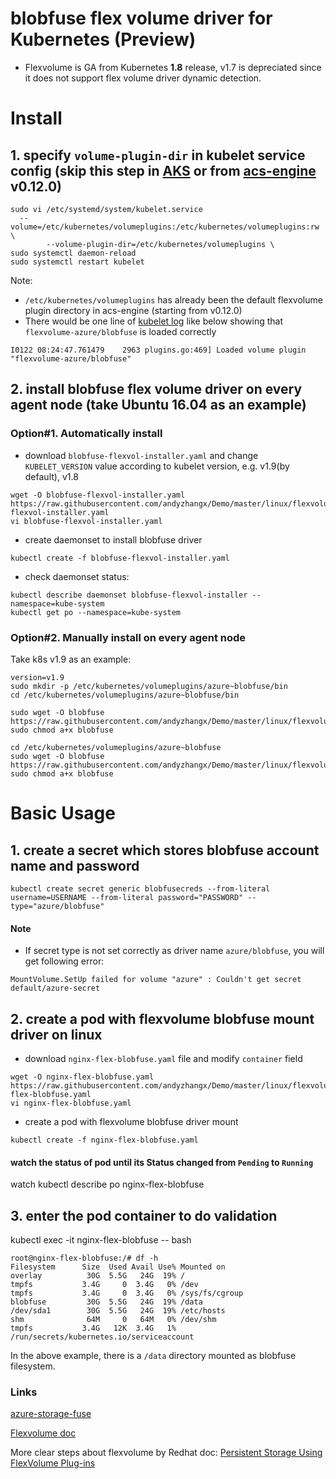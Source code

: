 # blobfuse flex volume driver for Kubernetes (Preview)
 - Flexvolume is GA from Kubernetes **1.8** release, v1.7 is depreciated since it does not support flex volume driver dynamic detection.

# Install
## 1. specify `volume-plugin-dir` in kubelet service config (skip this step in [AKS](https://azure.microsoft.com/en-us/services/container-service/) or from [acs-engine](https://github.com/Azure/acs-engine) v0.12.0)
```
sudo vi /etc/systemd/system/kubelet.service
  --volume=/etc/kubernetes/volumeplugins:/etc/kubernetes/volumeplugins:rw \
        --volume-plugin-dir=/etc/kubernetes/volumeplugins \
sudo systemctl daemon-reload
sudo systemctl restart kubelet
```

Note:
 - `/etc/kubernetes/volumeplugins` has already been the default flexvolume plugin directory in acs-engine (starting from v0.12.0)
 - There would be one line of [kubelet log](https://github.com/andyzhangx/Demo/tree/master/debug#q-how-to-get-k8s-kubelet-logs-on-linux-agent) like below showing that `flexvolume-azure/blobfuse` is loaded correctly
```
I0122 08:24:47.761479    2963 plugins.go:469] Loaded volume plugin "flexvolume-azure/blobfuse"
```

## 2. install blobfuse flex volume driver on every agent node (take Ubuntu 16.04 as an example)
### Option#1. Automatically install
 - download `blobfuse-flexvol-installer.yaml` and change `KUBELET_VERSION` value according to kubelet version, e.g. v1.9(by default), v1.8
```
wget -O blobfuse-flexvol-installer.yaml  https://raw.githubusercontent.com/andyzhangx/Demo/master/linux/flexvolume/blobfuse/deployment/blobfuse-flexvol-installer.yaml
vi blobfuse-flexvol-installer.yaml
```
 - create daemonset to install blobfuse driver
```
kubectl create -f blobfuse-flexvol-installer.yaml
```
 - check daemonset status:
```
kubectl describe daemonset blobfuse-flexvol-installer --namespace=kube-system
kubectl get po --namespace=kube-system
```

### Option#2. Manually install on every agent node
Take k8s v1.9 as an example:
```
version=v1.9
sudo mkdir -p /etc/kubernetes/volumeplugins/azure~blobfuse/bin
cd /etc/kubernetes/volumeplugins/azure~blobfuse/bin

sudo wget -O blobfuse https://raw.githubusercontent.com/andyzhangx/Demo/master/linux/flexvolume/blobfuse/binary/kubelet/$version/blobfuse
sudo chmod a+x blobfuse

cd /etc/kubernetes/volumeplugins/azure~blobfuse
sudo wget -O blobfuse https://raw.githubusercontent.com/andyzhangx/Demo/master/linux/flexvolume/blobfuse/blobfuse
sudo chmod a+x blobfuse
```

# Basic Usage
## 1. create a secret which stores blobfuse account name and password
```
kubectl create secret generic blobfusecreds --from-literal username=USERNAME --from-literal password="PASSWORD" --type="azure/blobfuse"
```
#### Note
 - If secret type is not set correctly as driver name `azure/blobfuse`, you will get following error:
```
MountVolume.SetUp failed for volume "azure" : Couldn't get secret default/azure-secret
```

## 2. create a pod with flexvolume blobfuse mount driver on linux
 - download `nginx-flex-blobfuse.yaml` file and modify `container` field
```
wget -O nginx-flex-blobfuse.yaml https://raw.githubusercontent.com/andyzhangx/Demo/master/linux/flexvolume/blobfuse/nginx-flex-blobfuse.yaml
vi nginx-flex-blobfuse.yaml
```
 - create a pod with flexvolume blobfuse driver mount
```
kubectl create -f nginx-flex-blobfuse.yaml
```

#### watch the status of pod until its Status changed from `Pending` to `Running`
watch kubectl describe po nginx-flex-blobfuse

## 3. enter the pod container to do validation
kubectl exec -it nginx-flex-blobfuse -- bash

```
root@nginx-flex-blobfuse:/# df -h
Filesystem      Size  Used Avail Use% Mounted on
overlay          30G  5.5G   24G  19% /
tmpfs           3.4G     0  3.4G   0% /dev
tmpfs           3.4G     0  3.4G   0% /sys/fs/cgroup
blobfuse         30G  5.5G   24G  19% /data
/dev/sda1        30G  5.5G   24G  19% /etc/hosts
shm              64M     0   64M   0% /dev/shm
tmpfs           3.4G   12K  3.4G   1% /run/secrets/kubernetes.io/serviceaccount
```
In the above example, there is a `/data` directory mounted as blobfuse filesystem.

### Links
[azure-storage-fuse](https://github.com/Azure/azure-storage-fuse)

[Flexvolume doc](https://github.com/kubernetes/community/blob/master/contributors/devel/flexvolume.md)

More clear steps about flexvolume by Redhat doc: [Persistent Storage Using FlexVolume Plug-ins](https://docs.openshift.org/latest/install_config/persistent_storage/persistent_storage_flex_volume.html)
